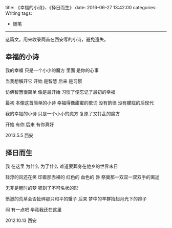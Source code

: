 title: 《幸福的小诗》、《择日而生》
date: 2016-06-27 13:42:00
categories: Writing
tags:
 - 随笔
---

这篇文，用来收录两首在西安写的小诗，避免遗失。

## 幸福的小诗

我的幸福
只是一个小小的魔方
里面 是你的心事

当我想解开它
开始 是智慧
后来 是习惯

仿佛智慧很简单
像是最开始
习惯了便忘记了最初的幸福

最初 本像这首简单的小诗
幸福得像甜蜜的歌词
没有韵律
没有朦胧的后现代

我的幸福的小诗
只是一个小小的魔方
复原了又打乱的魔方

开始 有你
后来 有你真好

2013.5.5 西安

## 择日而生

我 在这里
为什么
为了什么
难道要葬身在他乡的世界末日

轻浮的风还在笑
印着那赤裸的
红色的
血色的
唇
祭奠那一双双一双双手的离逝

无非是醒时的梦
镌刻了不可名状的形

愤懑的荒草会否扯碎那只和平的蟹子
后来
梦中的羊群抬起月光下的蹄子

闷
有一点吧
毕竟我还在这里

2012.10.13  西安